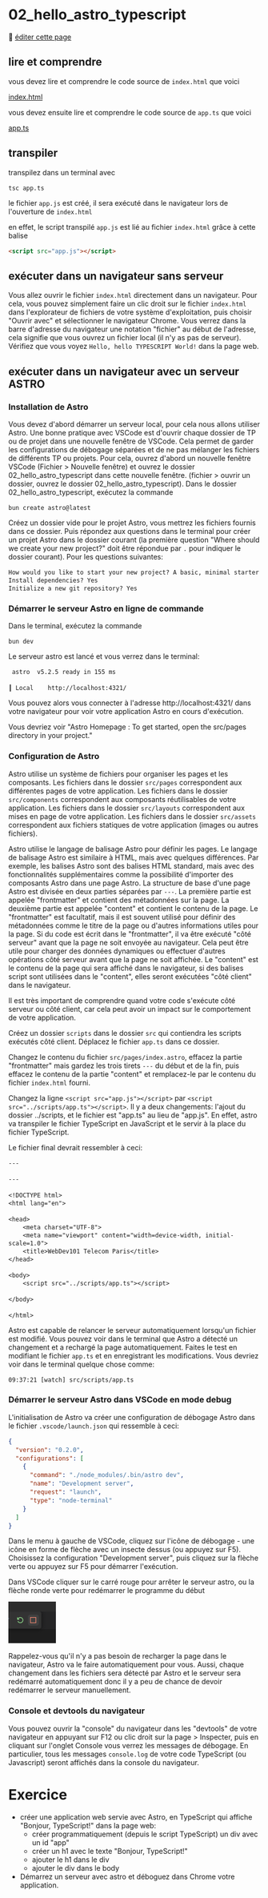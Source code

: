 # 02_hello_astro_typescript

:memo: [éditer cette page](https://gitlab.com/-/ide/project/webdev101/webdev101.gitlab.io/edit/main/-/public/02_hello_html_typescript/README.md)

## lire et comprendre

vous devez lire et comprendre le code source de `index.html` que voici

[index.html](index.html ":include :type=code html")

vous devez ensuite lire et comprendre le code source de `app.ts` que voici

[app.ts](app.ts ":include :type=code typescript")

## transpiler

transpilez dans un terminal avec

```terminal
tsc app.ts
```

le fichier `app.js` est créé, il sera exécuté dans le navigateur lors de l'ouverture de `index.html`

en effet, le script transpilé `app.js` est lié au fichier `index.html` grâce à cette balise

```html
<script src="app.js"></script>
```

## exécuter dans un navigateur sans serveur 

Vous allez ouvrir le fichier `index.html` directement dans un navigateur. Pour cela, vous pouvez simplement faire un clic droit sur le fichier `index.html` dans l'explorateur de fichiers de votre système d'exploitation, puis choisir "Ouvrir avec" et sélectionner le navigateur Chrome. Vous verrez dans la barre d'adresse du navigateur une notation "fichier" au début de l'adresse, cela signifie que vous ouvrez un fichier local (il n'y as pas de serveur).
Vérifiez que vous voyez `Hello, hello TYPESCRIPT World!` dans la page web.

## exécuter dans un navigateur avec un serveur ASTRO

### Installation de Astro

Vous devez d'abord démarrer un serveur local, pour cela nous allons utiliser Astro.
Une bonne pratique avec VSCode est d'ouvrir chaque dossier de TP ou de projet dans une nouvelle fenêtre de VSCode. Cela permet de garder les configurations de débogage séparées et de ne pas mélanger les fichiers de différents TP ou projets.
Pour cela, ouvrez d'abord un nouvelle fenêtre VSCode (Fichier > Nouvelle fenêtre) et ouvrez le dossier 02_hello_astro_typescript dans cette nouvelle fenêtre. (fichier > ouvrir un dossier, ouvrez le dossier 02_hello_astro_typescript).
Dans le dossier 02_hello_astro_typescript, exécutez la commande

```terminal
bun create astro@latest
```

Créez un dossier vide pour le projet Astro, vous mettrez les fichiers fournis dans ce dossier.
Puis répondez aux questions dans le terminal pour créer un projet Astro dans le dossier courant (la première question "Where should we create your new project?" doit être répondue par `.` pour indiquer le dossier courant). Pour les questions suivantes:
```terminal
How would you like to start your new project? A basic, minimal starter
Install dependencies? Yes
Initialize a new git repository? Yes
```

### Démarrer le serveur Astro en ligne de commande

Dans le terminal, exécutez la commande

```terminal
bun dev
```

Le serveur astro est lancé et vous verrez dans le terminal:
    
```terminal
 astro  v5.2.5 ready in 155 ms

┃ Local    http://localhost:4321/
```

Vous pouvez alors vous connecter à l'adresse http://localhost:4321/ dans votre navigateur pour voir votre application Astro en cours d'exécution.

Vous devriez voir "Astro Homepage : To get started, open the src/pages directory in your project."

### Configuration de Astro

Astro utilise un système de fichiers pour organiser les pages et les composants. Les fichiers dans le dossier `src/pages` correspondent aux différentes pages de votre application. Les fichiers dans le dossier `src/components` correspondent aux composants réutilisables de votre application. Les fichiers dans le dossier `src/layouts` correspondent aux mises en page de votre application. Les fichiers dans le dossier `src/assets` correspondent aux fichiers statiques de votre application (images ou autres fichiers).

Astro utilise le langage de balisage Astro pour définir les pages. Le langage de balisage Astro est similaire à HTML, mais avec quelques différences. Par exemple, les balises Astro sont des balises HTML standard, mais avec des fonctionnalités supplémentaires comme la possibilité d'importer des composants Astro dans une page Astro.
La structure de base d'une page Astro est divisée en deux parties séparées par `---`. La première partie est appelée "frontmatter" et contient des métadonnées sur la page. La deuxième partie est appelée "content" et contient le contenu de la page.
Le "frontmatter" est facultatif, mais il est souvent utilisé pour définir des métadonnées comme le titre de la page ou d'autres informations utiles pour la page. Si du code est écrit dans le "frontmatter", il va être exécuté "côté serveur" avant que la page ne soit envoyée au navigateur. Cela peut être utile pour charger des données dynamiques ou effectuer d'autres opérations côté serveur avant que la page ne soit affichée. Le "content" est le contenu de la page qui sera affiché dans le navigateur, si des balises script sont utilisées dans le "content", elles seront exécutées "côté client" dans le navigateur.

Il est très important de comprendre quand votre code s'exécute côté serveur ou côté client, car cela peut avoir un impact sur le comportement de votre application.

Créez un dossier `scripts` dans le dossier `src` qui contiendra les scripts exécutés côté client. Déplacez le fichier `app.ts` dans ce dossier. 

Changez le contenu du fichier `src/pages/index.astro`, effacez la partie "frontmatter" mais gardez les trois tirets `---` du début et de la fin, puis effacez le contenu de la partie "content" et remplacez-le par le contenu du fichier `index.html` fourni.

Changez la ligne `<script src="app.js"></script>` par `<script src="../scripts/app.ts"></script>`. Il y a deux changements: l'ajout du dossier ../scripts, et le fichier est "app.ts" au lieu de "app.js". En effet, astro va transpiler le fichier TypeScript en JavaScript et le servir à la place du fichier TypeScript.

Le fichier final devrait ressembler à ceci:

```astro
---

---

<!DOCTYPE html>
<html lang="en">

<head>
    <meta charset="UTF-8">
    <meta name="viewport" content="width=device-width, initial-scale=1.0">
    <title>WebDev101 Telecom Paris</title>
</head>

<body>
    <script src="../scripts/app.ts"></script>
    
</body>

</html>
```

Astro est capable de relancer le serveur automatiquement lorsqu'un fichier est modifié. Vous pouvez voir dans le terminal que Astro a détecté un changement et a rechargé la page automatiquement. Faites le test en modifiant le fichier `app.ts` et en enregistrant les modifications. Vous devriez voir dans le terminal quelque chose comme:

```terminal
09:37:21 [watch] src/scripts/app.ts
```

### Démarrer le serveur Astro dans VSCode en mode debug

L'initialisation de Astro va créer une configuration de débogage Astro dans le fichier `.vscode/launch.json` qui ressemble à ceci: 

```json
{
  "version": "0.2.0",
  "configurations": [
    {
      "command": "./node_modules/.bin/astro dev",
      "name": "Development server",
      "request": "launch",
      "type": "node-terminal"
    }
  ]
}
```


Dans le menu à gauche de VSCode, cliquez sur l'icône de débogage - une icône en forme de flèche avec un insecte dessus (ou appuyez sur F5). Choisissez la configuration "Development server", puis cliquez sur la flèche verte ou appuyez sur F5 pour démarrer l'exécution. 

Dans VSCode cliquer sur le carré rouge pour arrêter le serveur astro, ou la flèche ronde verte pour redémarrer le programme du début

![carreRouge](carreRouge.png)

Rappelez-vous qu'il n'y a pas besoin de recharger la page dans le navigateur, Astro va le faire automatiquement pour vous. Aussi, chaque changement dans les fichiers sera détecté par Astro et le serveur sera redémarré automatiquement donc il y a peu de chance de devoir redémarrer le serveur manuellement.

### Console et devtools du navigateur

Vous pouvez ouvrir la "console" du navigateur dans les "devtools" de votre navigateur en appuyant sur F12 ou clic droit sur la page > Inspecter, puis en cliquant sur l'onglet Console vous verrez les messages de débogage.
En particulier, tous les messages `console.log` de votre code TypeScript (ou Javascript) seront affichés dans la console du navigateur.

# Exercice

- créer une application web servie avec Astro, en TypeScript qui affiche "Bonjour, TypeScript!" dans la page web:
  - créer programmatiquement (depuis le script TypeScript) un div avec un id "app"
  - créer un h1 avec le texte "Bonjour, TypeScript!"
  - ajouter le h1 dans le div
  - ajouter le div dans le body
- Démarrez un serveur avec astro et déboguez dans Chrome votre application.